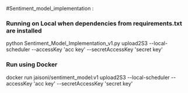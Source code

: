 #Sentiment_model_implementation :
### Running on Local when dependencies from requirements.txt are installed
python Sentiment_Model_Implementation_v1.py upload2S3 --local-scheduler --accessKey 'acc key' --secretAccessKey 'secret key'

### Run using Docker
docker run jaisoni/sentiment_model:v1 upload2S3 --local-scheduler --accessKey 'acc key' --secretAccessKey 'secret key'
